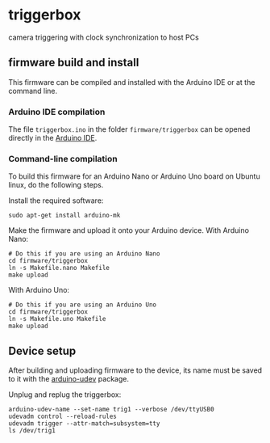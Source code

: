 # triggerbox

camera triggering with clock synchronization to host PCs

## firmware build and install

This firmware can be compiled and installed with the Arduino IDE or at
the command line.

### Arduino IDE compilation

The file `triggerbox.ino` in the folder `firmware/triggerbox` can be opened
directly in the [Arduino IDE](http://arduino.cc/en/main/software).

### Command-line compilation

To build this firmware for an Arduino Nano or Arduino Uno board on Ubuntu linux, do
the following steps.

Install the required software:

    sudo apt-get install arduino-mk

Make the firmware and upload it onto your Arduino device. With Arduino Nano:

    # Do this if you are using an Arduino Nano
    cd firmware/triggerbox
    ln -s Makefile.nano Makefile
    make upload

With Arduino Uno:

    # Do this if you are using an Arduino Uno
    cd firmware/triggerbox
    ln -s Makefile.uno Makefile
    make upload

## Device setup

After building and uploading firmware to the device, its name must be saved
to it with the [arduino-udev](https://github.com/strawlab/arduino-udev)
package.

Unplug and replug the triggerbox:

    arduino-udev-name --set-name trig1 --verbose /dev/ttyUSB0
    udevadm control --reload-rules
    udevadm trigger --attr-match=subsystem=tty
    ls /dev/trig1
